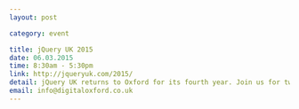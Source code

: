 ```yaml
---
layout: post

category: event

title: jQuery UK 2015
date: 06.03.2015
time: 8:30am - 5:30pm
link: http://jqueryuk.com/2015/
detail: jQuery UK returns to Oxford for its fourth year. Join us for two packed tracks featuring the biggest names in front-end development, and leave with practical takeaways you can put to use straight away.
email: info@digitaloxford.co.uk
---
```

